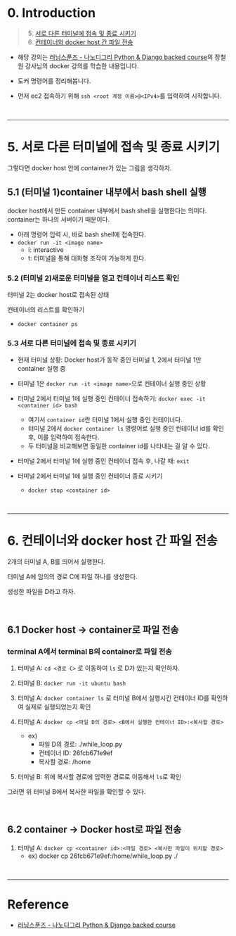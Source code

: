 # 0. Introduction

> 5. [서로 다른 터미널에 접속 및 종료 시키기](#5-서로-다른-터미널에-접속-및-종료-시키기)     
> 6. [컨테이너와 docker host 간 파일 전송](#6-컨테이너와-docker-host-간-파일-전송)     


- 해당 강의는 [러닝스푼즈 - 나노디그리 Python & Django backed course](https://learningspoons.com/course/detail/django-backend/)의 장철원 강사님의 docker 강의를 학습한 내용입니다.


- 도커 명령어를 정리해봅니다.

- 먼저 ec2 접속하기 위해 `ssh <root 계정 이름>@<IPv4>`를 입력하여 시작합니다.

<br>

---


# 5. 서로 다른 터미널에 접속 및 종료 시키기

그렇다면 docker host 안에 container가 있는 그림을 생각하자.

## 5.1 (터미널 1)container 내부에서 bash shell 실행  

docker host에서 만든 container 내부에서 bash shell을 실행한다는 의미다. container는 하나의 서버이기 때문이다. 

- 아래 명령어 입력 시, 바로 bash shell에 접속한다.
- `docker run -it <image name>`
    - i: interactive 
    - t: 터미널을 통해 대화형 조작이 가능하게 한다. 
    

### 5.2 (터미널 2)새로운 터미널을 열고 컨테이너 리스트 확인 

터미널 2는 docker host로 접속된 상태

컨테이너의 리스트를 확인하기
- `docker container ps`

### 5.3 서로 다른 터미널에 접속 및 종료 시키기

- 현재 터미널 상황: Docker host가 동작 중인 터미널 1, 2에서 터미널 1만 container 실행 중

- 터미널 1은 `docker run -it <image name>`으로 컨테이너 실행 중인 상황  

- 터미널 2에서 터미널 1에 실행 중인 컨테이너 접속하기: `docker exec -it <container id> bash`
    - 여기서 `container id`란 터미널 1에서 실행 중인 컨테이너다.
    - 터미널 2에서 `docker container ls` 명령어로 실행 중인 컨테이너 id를 확인 후, 이를 입력하여 접속한다.  
    - 두 터미널을 비교해보면 동일한 container id를 나타내는 걸 알 수 있다.

- 터미널 2에서 터미널 1에 실행 중인 컨테이너 접속 후, 나갈 때: `exit`

- 터미널 2에서 터미널 1에 실행 중인 컨테이너 종료 시키기  
    - `docker stop <container id>` 


<br>

---

# 6. 컨테이너와 docker host 간 파일 전송

2개의 터미널 A, B를 띄어서 실행한다.

터미널 A에 임의의 경로 C에 파일 하나를 생성한다. 

생성한 파일을 D라고 하자.  

<br>

## 6.1 Docker host -> container로 파일 전송

### terminal A에서 terminal B의 container로 파일 전송

1. 터미널 A: `cd <경로 C>` 로 이동하여 `ls` 로 D가 있는지 확인하자.

2. 터미널 B: `docker run -it ubuntu bash` 

3. 터미널 A: `docker container ls` 로 터미널 B에서 실행시킨 컨테이너 ID를 확인하여 실제로 실행되었는지 확인

4. 터미널 A: `docker cp <파일 D의 경로> <B에서 실행한 컨테이너 ID>:<복사할 경로>` 
    - ex)
        - 파일 D의 경로: ./while_loop.py
        - 컨테이너 ID: 26fcb671e9ef
        - 복사할 경로: /home 

5. 터미널 B: 위에 복사할 경로에 입력한 경로로 이동해서 `ls`로 확인

그러면 위 터미널 B에서 복사한 파일을 확인할 수 있다.

<br>

## 6.2 container -> Docker host로 파일 전송

1. 터미널 A: `docker cp <container id>:<파일 경로> <복사한 파일이 위치할 경로>`
    - ex) docker cp 26fcb671e9ef:/home/while_loop.py ./

<br>

---


# Reference

- [러닝스푼즈 - 나노디그리 Python & Django backed course](https://learningspoons.com/course/detail/django-backend/)